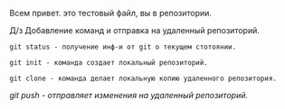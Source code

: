Всем привет. это тестовый файл, вы в репозитории.

Д/з Добавление команд и отправка на удаленный репозиторий.

```
git status - получение инф-и от git о текущем стотоянии.
```

```
git init - команда создает локальный репозиторий.
```

~~~
git clone - команда делает локальную копию удаленного репозитория.
~~~

*git push - отправляет изменения на удаленный репозиторий.*